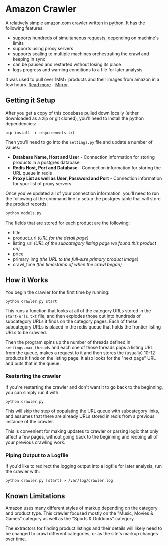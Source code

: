 # Amazon Crawler
A relatively simple amazon.com crawler written in python. It has the following features:

 * supports hundreds of simultaneous requests, depending on machine's limits
 * supports using proxy servers
 * supports scaling to multiple machines orchestrating the crawl and keeping in sync
 * can be paused and restarted without losing its place
 * logs progress and warning conditions to a file for later analysis

It was used to pull over 1MM+ products and their images from amazon in a few hours. [Read more](https://blog.hartleybrody.com/scrape-amazon/#crawl-lessons) - [Mirror](https://web.archive.org/web/20211011061751/https://blog.hartleybrody.com/scrape-amazon/#crawl-lessons).

## Getting it Setup
After you get a copy of this codebase pulled down locally (either downloaded as a zip or git cloned), you'll need to install the python dependencies:

    pip install -r requirements.txt

Then you'll need to go into the `settings.py` file and update a number of values:

 * **Database Name, Host and User** - Connection information for storing products in a postgres database
 * **Redis Host, Port and Database** - Connection information for storing the URL queue in redis
 * **Proxy List as well as User, Password and Port** - Connection information for your list of proxy servers

Once you've updated all of your connection information, you'll need to run the following at the command line to setup the postgres table that will store the product records:

    python models.py

The fields that are stored for each product are the following:

 * title
 * product_url *(URL for the detail page)*
 * listing_url *(URL of the subcategory listing page we found this product on)*
 * price
 * primary_img *(the URL to the full-size primary product image)*
 * crawl_time *(the timestamp of when the crawl began)*

## How it Works
You begin the crawler for the first time by running:

    python crawler.py start

This runs a function that looks at all of the category URLs stored in the `start-urls.txt` file, and then explodes those out into hundreds of subcategory URLs it finds on the category pages. Each of these subcategory URLs is placed in the redis queue that holds the frontier listing URLs to be crawled.

Then the program spins up the number of threads defined in `settings.max_threads` and each one of those threads pops a listing URL from the queue, makes a request to it and then stores the (usually) 10-12 products it finds on the listing page. It also looks for the "next page" URL and puts that in the queue.

### Restarting the crawler
If you're restarting the crawler and don't want it to go back to the beginning, you can simply run it with

    python crawler.py

This will skip the step of populating the URL queue with subcategory links, and assumes that there are already URLs stored in redis from a previous instance of the crawler.

This is convenient for making updates to crawler or parsing logic that only affect a few pages, without going back to the beginning and redoing all of your previous crawling work.

### Piping Output to a Logfile
If you'd like to redirect the logging output into a logfile for later analysis, run the crawler with:

    python crawler.py [start] > /var/log/crawler.log

## Known Limitations
Amazon uses many different styles of markup depending on the category and product type. This crawler focused mostly on the "Music, Movies & Games" category as well as the "Sports & Outdoors" category.

The extractors for finding product listings and their details will likely need to be changed to crawl different categories, or as the site's markup changes over time.
